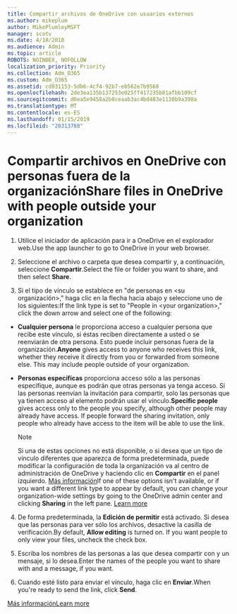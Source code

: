 ```yaml
---
title: Compartir archivos de OneDrive con usuarios externos
ms.author: mikeplum
author: MikePlumleyMSFT
manager: scotv
ms.date: 4/10/2018
ms.audience: Admin
ms.topic: article
ROBOTS: NOINDEX, NOFOLLOW
localization_priority: Priority
ms.collection: Adm_O365
ms.custom: Adm_O365
ms.assetid: cd031153-5db6-4cf4-92b7-eb562e7b9568
ms.openlocfilehash: 2de3ea135b137253e025ff417235b81afbb109cf
ms.sourcegitcommit: d6ea5e9458a2b8ceaab3ac4bd483e1130b9a398a
ms.translationtype: MT
ms.contentlocale: es-ES
ms.lasthandoff: 01/15/2019
ms.locfileid: "28313788"
---
```

# <a name="share-files-in-onedrive-with-people-outside-your-organization"></a><span data-ttu-id="dd8b6-102">Compartir archivos en OneDrive con personas fuera de la organización</span><span class="sxs-lookup"><span data-stu-id="dd8b6-102">Share files in OneDrive with people outside your organization</span></span>

1. <span data-ttu-id="dd8b6-103">Utilice el iniciador de aplicación para ir a OneDrive en el explorador web.</span><span class="sxs-lookup"><span data-stu-id="dd8b6-103">Use the app launcher to go to OneDrive in your web browser.</span></span> 
    
2. <span data-ttu-id="dd8b6-104">Seleccione el archivo o carpeta que desea compartir y, a continuación, seleccione **Compartir**.</span><span class="sxs-lookup"><span data-stu-id="dd8b6-104">Select the file or folder you want to share, and then select **Share**.</span></span> 
    
3. <span data-ttu-id="dd8b6-105">Si el tipo de vínculo se establece en "de personas en \<su organización\>," haga clic en la flecha hacia abajo y seleccione uno de los siguientes:</span><span class="sxs-lookup"><span data-stu-id="dd8b6-105">If the link type is set to "People in \<your organization\>," click the down arrow and select one of the following:</span></span> 
    
  - <span data-ttu-id="dd8b6-p101">**Cualquier persona** le proporciona acceso a cualquier persona que recibe este vínculo, si éstas reciben directamente a usted o se reenviarán de otra persona. Esto puede incluir personas fuera de la organización.</span><span class="sxs-lookup"><span data-stu-id="dd8b6-p101">**Anyone** gives access to anyone who receives this link, whether they receive it directly from you or forwarded from someone else. This may include people outside of your organization.</span></span> 
    
  - <span data-ttu-id="dd8b6-p102">**Personas específicas** proporciona acceso sólo a las personas especifique, aunque es podrán que otras personas ya tenga acceso. Si las personas reenvían la invitación para compartir, solo las personas que ya tienen acceso al elemento podrán usar el vínculo.</span><span class="sxs-lookup"><span data-stu-id="dd8b6-p102">**Specific people** gives access only to the people you specify, although other people may already have access. If people forward the sharing invitation, only people who already have access to the item will be able to use the link.</span></span> 
    
    > [!NOTE]
    > <span data-ttu-id="dd8b6-p103">Si una de estas opciones no está disponible, o si desea que un tipo de vínculo diferentes que aparezca de forma predeterminada, puede modificar la configuración de toda la organización va al centro de administración de OneDrive y haciendo clic en **Compartir** en el panel izquierdo. [Más información](https://go.microsoft.com/fwlink/?linkid=871961)</span><span class="sxs-lookup"><span data-stu-id="dd8b6-p103">If one of these options isn't available, or if you want a different link type to appear by default, you can change your organization-wide settings by going to the OneDrive admin center and clicking **Sharing** in the left pane. [Learn more](https://go.microsoft.com/fwlink/?linkid=871961)</span></span>
  
4. <span data-ttu-id="dd8b6-p104">De forma predeterminada, la **Edición de permitir** está activado. Si desea que las personas para ver sólo los archivos, desactive la casilla de verificación.</span><span class="sxs-lookup"><span data-stu-id="dd8b6-p104">By default, **Allow editing** is turned on. If you want people to only view your files, uncheck the check box.</span></span> 
    
5. <span data-ttu-id="dd8b6-114">Escriba los nombres de las personas a las que desea compartir con y un mensaje, si lo desea.</span><span class="sxs-lookup"><span data-stu-id="dd8b6-114">Enter the names of the people you want to share with and a message, if you want.</span></span>
    
6. <span data-ttu-id="dd8b6-115">Cuando esté listo para enviar el vínculo, haga clic en **Enviar**.</span><span class="sxs-lookup"><span data-stu-id="dd8b6-115">When you're ready to send the link, click **Send**.</span></span> 
    
[<span data-ttu-id="dd8b6-116">Más información</span><span class="sxs-lookup"><span data-stu-id="dd8b6-116">Learn more</span></span>](https://go.microsoft.com/fwlink/?linkid=871861)
  

